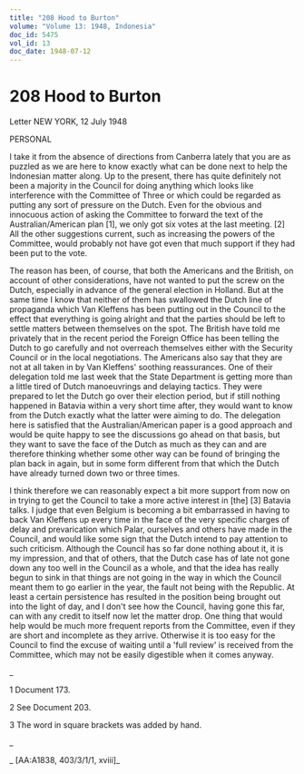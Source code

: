 ```yaml
---
title: "208 Hood to Burton"
volume: "Volume 13: 1948, Indonesia"
doc_id: 5475
vol_id: 13
doc_date: 1948-07-12
---
```


# 208 Hood to Burton

Letter NEW YORK, 12 July 1948

PERSONAL

I take it from the absence of directions from Canberra lately that you are as puzzled as we are here to know exactly what can be done next to help the Indonesian matter along. Up to the present, there has quite definitely not been a majority in the Council for doing anything which looks like interference with the Committee of Three or which could be regarded as putting any sort of pressure on the Dutch. Even for the obvious and innocuous action of asking the Committee to forward the text of the Australian/American plan [1], we only got six votes at the last meeting. [2] All the other suggestions current, such as increasing the powers of the Committee, would probably not have got even that much support if they had been put to the vote.

The reason has been, of course, that both the Americans and the British, on account of other considerations, have not wanted to put the screw on the Dutch, especially in advance of the general election in Holland. But at the same time I know that neither of them has swallowed the Dutch line of propaganda which Van Kleffens has been putting out in the Council to the effect that everything is going alright and that the parties should be left to settle matters between themselves on the spot. The British have told me privately that in the recent period the Foreign Office has been telling the Dutch to go carefully and not overreach themselves either with the Security Council or in the local negotiations. The Americans also say that they are not at all taken in by Van Kleffens' soothing reassurances. One of their delegation told me last week that the State Department is getting more than a little tired of Dutch manoeuvrings and delaying tactics. They were prepared to let the Dutch go over their election period, but if still nothing happened in Batavia within a very short time after, they would want to know from the Dutch exactly what the latter were aiming to do. The delegation here is satisfied that the Australian/American paper is a good approach and would be quite happy to see the discussions go ahead on that basis, but they want to save the face of the Dutch as much as they can and are therefore thinking whether some other way can be found of bringing the plan back in again, but in some form different from that which the Dutch have already turned down two or three times.

I think therefore we can reasonably expect a bit more support from now on in trying to get the Council to take a more active interest in [the] [3] Batavia talks. I judge that even Belgium is becoming a bit embarrassed in having to back Van Kleffens up every time in the face of the very specific charges of delay and prevarication which Palar, ourselves and others have made in the Council, and would like some sign that the Dutch intend to pay attention to such criticism. Although the Council has so far done nothing about it, it is my impression, and that of others, that the Dutch case has of late not gone down any too well in the Council as a whole, and that the idea has really begun to sink in that things are not going in the way in which the Council meant them to go earlier in the year, the fault not being with the Republic. At least a certain persistence has resulted in the position being brought out into the light of day, and I don't see how the Council, having gone this far, can with any credit to itself now let the matter drop. One thing that would help would be much more frequent reports from the Committee, even if they are short and incomplete as they arrive. Otherwise it is too easy for the Council to find the excuse of waiting until a 'full review' is received from the Committee, which may not be easily digestible when it comes anyway.

_

1 Document 173.

2 See Document 203.

3 The word in square brackets was added by hand.

_

_ [AA:A1838, 403/3/1/1, xviii]_
